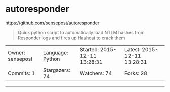 # autoresponder

https://github.com/sensepost/autoresponder
<blockquote>
Quick python script to automatically load NTLM hashes from Responder logs and fires up Hashcat to crack them 
</blockquote>

<table>
<tr><td>Owner: sensepost</td>
    <td>Language: Python</td>
    <td>Started: 2015-12-11 13:28:31</td>
    <td>Latest: 2015-12-11 13:28:31</td></tr>
<tr><td>Commits: 1</td>
    <td>Stargazers: 74</td>
    <td>Watchers: 74</td>
    <td>Forks: 28</td></tr>
</table>

---

